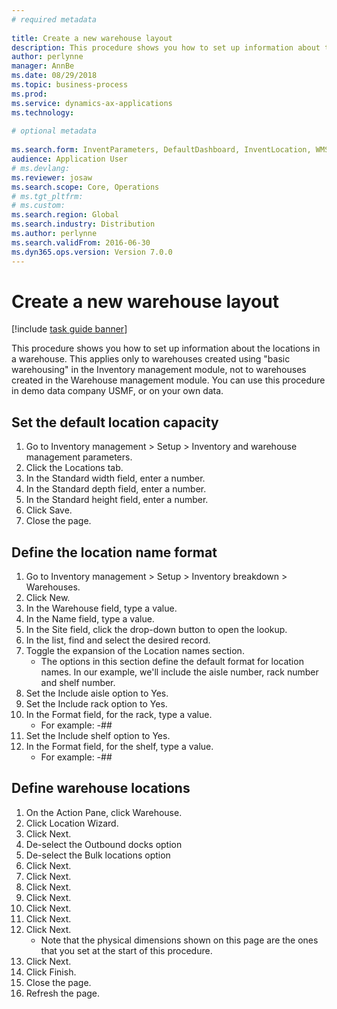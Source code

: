 ```yaml
--- 
# required metadata 
 
title: Create a new warehouse layout
description: This procedure shows you how to set up information about the locations in a warehouse. 
author: perlynne
manager: AnnBe 
ms.date: 08/29/2018
ms.topic: business-process 
ms.prod:  
ms.service: dynamics-ax-applications 
ms.technology:  
 
# optional metadata 
 
ms.search.form: InventParameters, DefaultDashboard, InventLocation, WMSLocationWizard   
audience: Application User 
# ms.devlang:  
ms.reviewer: josaw
ms.search.scope: Core, Operations 
# ms.tgt_pltfrm:  
# ms.custom:  
ms.search.region: Global
ms.search.industry: Distribution
ms.author: perlynne
ms.search.validFrom: 2016-06-30 
ms.dyn365.ops.version: Version 7.0.0 
---
```

# Create a new warehouse layout

[!include [task guide banner](../../includes/task-guide-banner.md)]

This procedure shows you how to set up information about the locations in a warehouse. This applies only to warehouses created using "basic warehousing" in the Inventory management module, not to warehouses created in the Warehouse management module. You can use this procedure in demo data company USMF, or on your own data.


## Set the default location capacity
1. Go to Inventory management > Setup > Inventory and warehouse management parameters.
2. Click the Locations tab.
3. In the Standard width field, enter a number.
4. In the Standard depth field, enter a number.
5. In the Standard height field, enter a number.
6. Click Save.
7. Close the page.

## Define the location name format
1. Go to Inventory management > Setup > Inventory breakdown > Warehouses.
2. Click New.
3. In the Warehouse field, type a value.
4. In the Name field, type a value.
5. In the Site field, click the drop-down button to open the lookup.
6. In the list, find and select the desired record.
7. Toggle the expansion of the Location names section.
    * The options in this section define the default format for location names. In our example, we'll include the aisle number, rack number and shelf number.  
8. Set the Include aisle option to Yes.
9. Set the Include rack option to Yes. 
10. In the Format field, for the rack, type a value.
    * For example: -##  
11. Set the Include shelf option to Yes.
12. In the Format field, for the shelf, type a value.
    * For example: -##  

## Define warehouse locations
1. On the Action Pane, click Warehouse.
2. Click Location Wizard.
3. Click Next.
4. De-select the Outbound docks option
5. De-select the Bulk locations option
6. Click Next.
7. Click Next.
8. Click Next.
9. Click Next.
10. Click Next.
11. Click Next.
12. Click Next.
    * Note that the physical dimensions shown on this page are the ones that you set at the start of this procedure.  
13. Click Next.
14. Click Finish.
15. Close the page.
16. Refresh the page.

